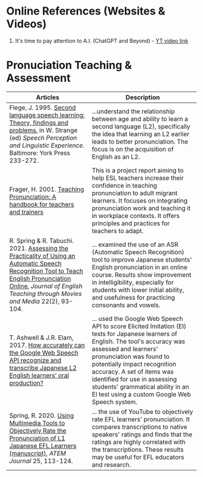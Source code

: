 # Online References (Websites & Videos)

1. It's time to pay attention to A.I. (ChatGPT and Beyond) - [YT video link](https://www.youtube.com/watch?v=0uQqMxXoNVs)


# Pronuciation Teaching & Assessment

|Articles|Description|
|--|--|
|Flege, J. 1995. [Second language speech learning: Theory, findings and problems.](https://www.researchgate.net/publication/333815781_Second_language_speech_learning_Theory_findings_and_problems) in W. Strange (ed) _Speech Perception and Linguistic Experience._ Baltimore: York Press 233-272.|...understand the relationship between age and ability to learn a second language (L2), specifically the idea that learning an L2 earlier leads to better pronunciation. The focus is on the acquisition of English as an L2.|  
|Frager, H. 2001. [Teaching Pronunciation: A handbook for teachers and trainers](https://helenfraser.com.au/wp-content/uploads/HF-Handbook.pdf)|This is a project report aiming to help ESL teachers increase their confidence in teaching pronunciation to adult migrant learners. It focuses on integrating pronunciation work and teaching it in workplace contexts. It offers principles and practices for teachers to adapt.|  
|R. Spring & R. Tabuchi. 2021. [Assessing the Practicality of Using an Automatic Speech Recognition Tool to Teach English Pronunciation Online](https://www.researchgate.net/publication/352055961_Assessing_the_Practicality_of_Using_an_Automatic_Speech_Recognition_Tool_to_Teach_English_Pronunciation_Online), _Journal of English Teaching through Movies and Media_ 22(2), 93-104.  | ... examined the use of an ASR (Automatic Speech Recognition) tool to improve Japanese students' English pronunciation in an online course. Results show improvement in intelligibility, especially for students with lower initial ability, and usefulness for practicing consonants and vowels.|
|T. Ashwell & J.R. Elam, 2017. [How accurately can the Google Web Speech API recognize and transcribe Japanese L2 English learners’ oral production?](https://files.eric.ed.gov/fulltext/EJ1141025.pdf)|... used the Google Web Speech API to score Elicited Imitation (EI) tests for Japanese learners of English. The tool's accuracy was assessed and learners' pronunciation was found to potentially impact recognition accuracy. A set of items was identified for use in assessing students' grammatical ability in an EI test using a custom Google Web Speech system.|
|Spring, R. 2020. [Using Multimedia Tools to Objectively Rate the Pronunciation of L1 Japanese EFL Learners (manuscript)](https://www.researchgate.net/publication/343471631_Using_Multimedia_Tools_to_Objectively_Rate_the_Pronunciation_of_L1_Japanese_EFL_Learners), _ATEM Journal_ 25, 113-124.|... the use of YouTube to objectively rate EFL learners' pronunciation. It compares transcriptions to native speakers' ratings and finds that the ratings are highly correlated with the transcriptions. These results may be useful for EFL educators and research.|

